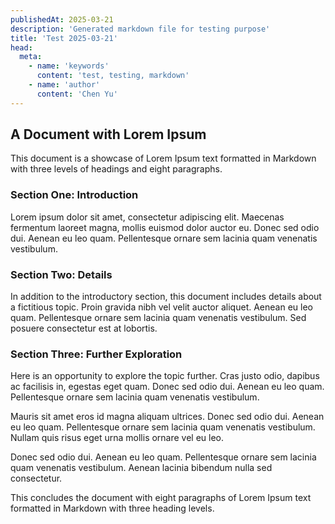 ```yaml
---
publishedAt: 2025-03-21
description: 'Generated markdown file for testing purpose'
title: 'Test 2025-03-21'
head:
  meta:
    - name: 'keywords'
      content: 'test, testing, markdown'
    - name: 'author'
      content: 'Chen Yu'
---
```


## A Document with Lorem Ipsum

This document is a showcase of Lorem Ipsum text formatted in Markdown with three levels of headings and eight paragraphs.

### Section One: Introduction

Lorem ipsum dolor sit amet, consectetur adipiscing elit. Maecenas fermentum laoreet magna, mollis euismod dolor auctor eu. Donec sed odio dui. Aenean eu leo quam. Pellentesque ornare sem lacinia quam venenatis vestibulum.

### Section Two: Details

In addition to the introductory section, this document includes details about a fictitious topic. Proin gravida nibh vel velit auctor aliquet. Aenean eu leo quam. Pellentesque ornare sem lacinia quam venenatis vestibulum. Sed posuere consectetur est at lobortis.

### Section Three: Further Exploration

Here is an opportunity to explore the topic further. Cras justo odio, dapibus ac facilisis in, egestas eget quam. Donec sed odio dui. Aenean eu leo quam. Pellentesque ornare sem lacinia quam venenatis vestibulum.

Mauris sit amet eros id magna aliquam ultrices. Donec sed odio dui. Aenean eu leo quam. Pellentesque ornare sem lacinia quam venenatis vestibulum. Nullam quis risus eget urna mollis ornare vel eu leo.

Donec sed odio dui. Aenean eu leo quam. Pellentesque ornare sem lacinia quam venenatis vestibulum. Aenean lacinia bibendum nulla sed consectetur.

This concludes the document with eight paragraphs of Lorem Ipsum text formatted in Markdown with three heading levels.
